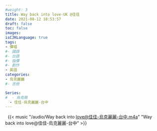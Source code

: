 ```yaml
---
#weight: 3
title: Way back into love-UK @佳佳
date: 2021-08-12 18:53:57
draft: false
toc: false
images:
isCJKLanguage: true
tags:
- 彈唱
#- 國語
#- 台語
#- 指彈
#- 創作
- 英語
categories:
- 烏克麗麗
#- 吉他

Series:
#  - 烏克萌
  - 佳佳-烏克麗麗-台中
---
```





&nbsp;
{{< music "/audio/Way back into love@佳佳-烏克麗麗-台中.m4a" "Way back into love@佳佳-烏克麗麗-台中" >}}
